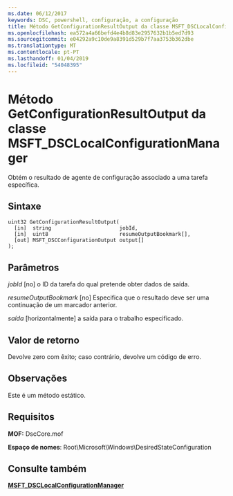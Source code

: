 ```yaml
---
ms.date: 06/12/2017
keywords: DSC, powershell, configuração, a configuração
title: Método GetConfigurationResultOutput da classe MSFT_DSCLocalConfigurationManager
ms.openlocfilehash: ea572a4a66befd4e4b8d83e2957632b1b5ed7d93
ms.sourcegitcommit: e04292a9c10de9a8391d529b7f7aa3753b362dbe
ms.translationtype: MT
ms.contentlocale: pt-PT
ms.lasthandoff: 01/04/2019
ms.locfileid: "54048395"
---
```

# <a name="getconfigurationresultoutput-method-of-the-msftdsclocalconfigurationmanager-class"></a>Método GetConfigurationResultOutput da classe MSFT_DSCLocalConfigurationManager

Obtém o resultado de agente de configuração associado a uma tarefa específica.

## <a name="syntax"></a>Sintaxe

```mof
uint32 GetConfigurationResultOutput(
  [in]  string                      jobId,
  [in]  uint8                       resumeOutputBookmark[],
  [out] MSFT_DSCConfigurationOutput output[]
);
```

## <a name="parameters"></a>Parâmetros

*jobId* \[no\] o ID da tarefa do qual pretende obter dados de saída.

*resumeOutputBookmark* \[no\] Especifica que o resultado deve ser uma continuação de um marcador anterior.

*saída* \[horizontalmente\] a saída para o trabalho especificado.

## <a name="return-value"></a>Valor de retorno

Devolve zero com êxito; caso contrário, devolve um código de erro.

## <a name="remarks"></a>Observações

Este é um método estático.

## <a name="requirements"></a>Requisitos

**MOF:** DscCore.mof

**Espaço de nomes**: Root\Microsoft\Windows\DesiredStateConfiguration

## <a name="see-also"></a>Consulte também

[**MSFT_DSCLocalConfigurationManager**](msft-dsclocalconfigurationmanager.md)